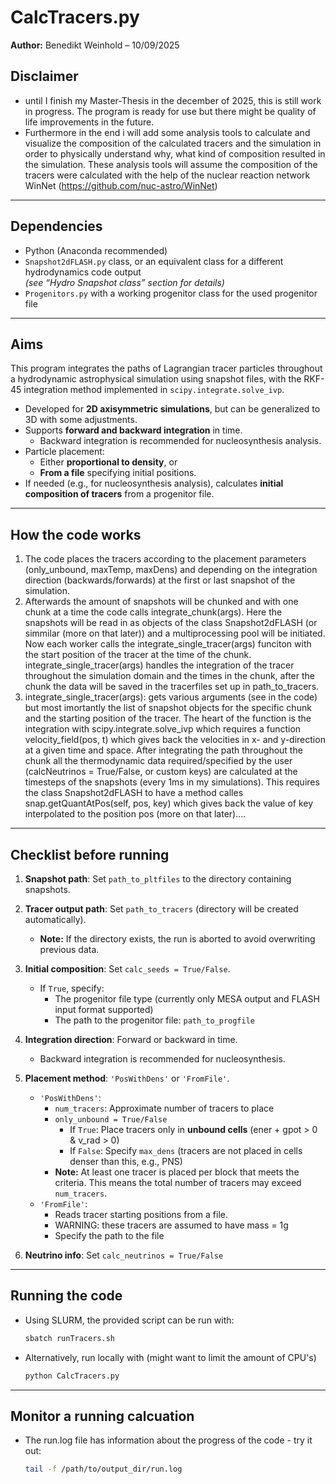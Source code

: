 # CalcTracers.py

**Author:** Benedikt Weinhold – 10/09/2025

## Disclaimer
- until I finish my Master-Thesis in the december of 2025, this is still work in progress. The program is ready for use but there might be quality of life improvements in the future.
- Furthermore in the end i will add some analysis tools to calculate and visualize the composition of the calculated tracers and the simulation in order to physically understand why, what kind of composition resulted in the simulation. These analysis tools will assume the composition of the tracers were calculated with the help of the nuclear reaction network WinNet (https://github.com/nuc-astro/WinNet)

---

## Dependencies
- Python (Anaconda recommended)
- `Snapshot2dFLASH.py` class, or an equivalent class for a different hydrodynamics code output  
  *(see “Hydro Snapshot class” section for details)*
- `Progenitors.py` with a working progenitor class for the used progenitor file

---

## Aims
This program integrates the paths of Lagrangian tracer particles throughout a hydrodynamic astrophysical simulation using snapshot files, with the RKF-45 integration method implemented in `scipy.integrate.solve_ivp`.  

- Developed for **2D axisymmetric simulations**, but can be generalized to 3D with some adjustments.
- Supports **forward and backward integration** in time.  
  - Backward integration is recommended for nucleosynthesis analysis.
- Particle placement:  
  - Either **proportional to density**, or  
  - **From a file** specifying initial positions.
- If needed (e.g., for nucleosynthesis analysis), calculates **initial composition of tracers** from a progenitor file.

---

## How the code works

1. The code places the tracers according to the placement parameters (only_unbound, maxTemp, maxDens) and depending on the integration direction (backwards/forwards) at the first or last snapshot of the simulation.
2. Afterwards the amount of snapshots will be chunked and with one chunk at a time the code calls integrate_chunk(args). Here the snapshots will be read in as objects of the class Snapshot2dFLASH (or simmilar (more on that later)) and a multiprocessing pool will be initiated. Now each worker calls the integrate_single_tracer(args) funciton with the start position of the tracer at the time of the chunk. integrate_single_tracer(args) handles the integration of the tracer throughout the simulation domain and the times in the chunk, after the chunk the data will be saved in the tracerfiles set up in path_to_tracers.
3. integrate_single_tracer(args): gets various arguments (see in the code) but most imortantly the list of snapshot objects for the specific chunk and the starting position of the tracer. The heart of the function is the integration with scipy.integrate.solve_ivp which requires a function velocity_field(pos, t) which gives back the velocities in x- and y-direction at a given time and space. After integrating the path throughout the chunk all the thermodynamic data required/specified by the user (calcNeutrinos = True/False, or custom keys) are calculated at the timesteps of the snapshots (every 1ms in my simulations). This requires the class Snapshot2dFLASH to have a method calles snap.getQuantAtPos(self, pos, key) which gives back the value of key interpolated to the position pos (more on that later).... 

---

## Checklist before running

1. **Snapshot path**: Set `path_to_pltfiles` to the directory containing snapshots.  
2. **Tracer output path**: Set `path_to_tracers` (directory will be created automatically).  
   - **Note:** If the directory exists, the run is aborted to avoid overwriting previous data.  
3. **Initial composition**: Set `calc_seeds = True/False`.  
   - If `True`, specify:  
     - The progenitor file type (currently only MESA output and FLASH input format supported)  
     - The path to the progenitor file: `path_to_progfile`  
4. **Integration direction**: Forward or backward in time.  
   - Backward integration is recommended for nucleosynthesis.  
5. **Placement method**: `'PosWithDens'` or `'FromFile'`.  
   - `'PosWithDens'`:  
     - `num_tracers`: Approximate number of tracers to place  
     - `only_unbound = True/False`  
       - If `True`: Place tracers only in **unbound cells** (ener + gpot > 0 & v_rad > 0)  
       - If `False`: Specify `max_dens` (tracers are not placed in cells denser than this, e.g., PNS)  
     - **Note:** At least one tracer is placed per block that meets the criteria. This means the total number of tracers may exceed `num_tracers`.  
   - `'FromFile'`:  
     - Reads tracer starting positions from a file.  
     - WARNING: these tracers are assumed to have mass = 1g  
     - Specify the path to the file  

6. **Neutrino info**: Set `calc_neutrinos = True/False`  

---

## Running the code

- Using SLURM, the provided script can be run with:  
  ```bash
  sbatch runTracers.sh
- Alternatively, run locally with (might want to limit the amount of CPU's)
  ```bash
  python CalcTracers.py

---

## Monitor a running calcuation

- The run.log file has information about the progress of the code - try it out:  
  ```bash
  tail -f /path/to/output_dir/run.log
  
 
